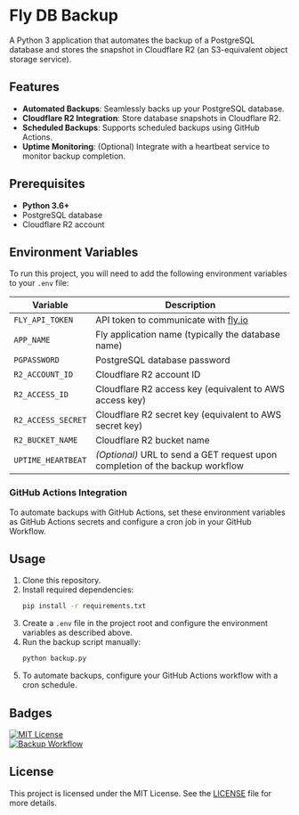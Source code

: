 # Fly DB Backup

A Python 3 application that automates the backup of a PostgreSQL database and stores the snapshot in Cloudflare R2 (an S3-equivalent object storage service).

## Features

- **Automated Backups**: Seamlessly backs up your PostgreSQL database.
- **Cloudflare R2 Integration**: Store database snapshots in Cloudflare R2.
- **Scheduled Backups**: Supports scheduled backups using GitHub Actions.
- **Uptime Monitoring**: (Optional) Integrate with a heartbeat service to monitor backup completion.

## Prerequisites

- **Python 3.6+**
- PostgreSQL database
- Cloudflare R2 account

## Environment Variables

To run this project, you will need to add the following environment variables to your `.env` file:

| Variable             | Description                                            |
|----------------------|--------------------------------------------------------|
| `FLY_API_TOKEN`       | API token to communicate with [fly.io](https://fly.io) |
| `APP_NAME`           | Fly application name (typically the database name)     |
| `PGPASSWORD`         | PostgreSQL database password                           |
| `R2_ACCOUNT_ID`      | Cloudflare R2 account ID                               |
| `R2_ACCESS_ID`       | Cloudflare R2 access key (equivalent to AWS access key)|
| `R2_ACCESS_SECRET`   | Cloudflare R2 secret key (equivalent to AWS secret key)|
| `R2_BUCKET_NAME`     | Cloudflare R2 bucket name                              |
| `UPTIME_HEARTBEAT`   | *(Optional)* URL to send a GET request upon completion of the backup workflow |

### GitHub Actions Integration

To automate backups with GitHub Actions, set these environment variables as GitHub Actions secrets and configure a cron job in your GitHub Workflow.

## Usage

1. Clone this repository.
2. Install required dependencies:
    ```bash
    pip install -r requirements.txt
    ```
3. Create a `.env` file in the project root and configure the environment variables as described above.
4. Run the backup script manually:
    ```bash
    python backup.py
    ```
5. To automate backups, configure your GitHub Actions workflow with a cron schedule.

## Badges

[![MIT License](https://img.shields.io/badge/License-MIT-green.svg)](https://choosealicense.com/licenses/mit/)  
[![Backup Workflow](https://github.com/shubham399/fly_db_backup/actions/workflows/backup.yml/badge.svg)](https://github.com/shubham399/fly_db_backup/actions/workflows/backup.yml)

## License

This project is licensed under the MIT License. See the [LICENSE](LICENSE) file for more details.



